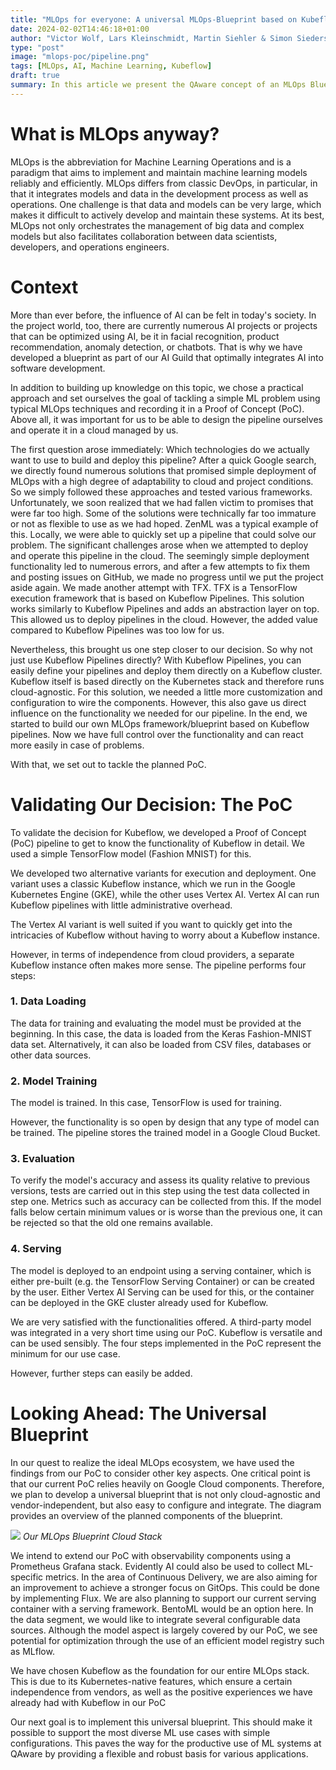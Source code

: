 ```yaml
---
title: "MLOps for everyone: A universal MLOps-Blueprint based on Kubeflow"
date: 2024-02-02T14:46:18+01:00
author: "Victor Wolf, Lars Kleinschmidt, Martin Siehler & Simon Siedersleben"
type: "post"
image: "mlops-poc/pipeline.png"
tags: [MLOps, AI, Machine Learning, Kubeflow]
draft: true
summary: In this article we present the QAware concept of an MLOps Blueprint.
---
```


# What is MLOps anyway?
MLOps is the abbreviation for Machine Learning Operations and is a paradigm that aims to implement and maintain machine learning models reliably and efficiently. MLOps differs from classic DevOps, in particular, in that it integrates models and data in the development process as well as operations.
One challenge is that data and models can be very large, which makes it difficult to actively develop and maintain these systems. At its best, MLOps not only orchestrates the management of big data and complex models but also facilitates collaboration between data scientists, developers, and operations engineers.

# Context
More than ever before, the influence of AI can be felt in today's society. In the project world, too, there are currently numerous AI projects or projects that can be optimized using AI, be it in facial recognition, product recommendation, anomaly detection, or chatbots. That is why we have developed a blueprint as part of our AI Guild that optimally integrates AI into software development.

In addition to building up knowledge on this topic, we chose a practical approach and set ourselves the goal of tackling a simple ML problem using typical MLOps techniques and recording it in a Proof of Concept (PoC). Above all, it was important for us to be able to design the pipeline ourselves and operate it in a cloud managed by us.

The first question arose immediately: Which technologies do we actually want to use to build and deploy this pipeline? After a quick Google search, we directly found numerous solutions that promised simple deployment of MLOps with a high degree of adaptability to cloud and project conditions. So we simply followed these approaches and tested various frameworks. Unfortunately, we soon realized that we had fallen victim to promises that were far too high. Some of the solutions were technically far too immature or not as flexible to use as we had hoped.
ZenML was a typical example of this. Locally, we were able to quickly set up a pipeline that could solve our problem. The significant challenges arose when we attempted to deploy and operate this pipeline in the cloud. The seemingly simple deployment functionality led to numerous errors, and after a few attempts to fix them and posting issues on GitHub, we made no progress until we put the project aside again.
We made another attempt with TFX. TFX is a TensorFlow execution framework that is based on Kubeflow Pipelines. This solution works similarly to Kubeflow Pipelines and adds an abstraction layer on top. This allowed us to deploy pipelines in the cloud. However, the added value compared to Kubeflow Pipelines was too low for us.

Nevertheless, this brought us one step closer to our decision. So why not just use Kubeflow Pipelines directly? With Kubeflow Pipelines, you can easily define your pipelines and deploy them directly on a Kubeflow cluster. Kubeflow itself is based directly on the Kubernetes stack and therefore runs cloud-agnostic. For this solution, we needed a little more customization and configuration to wire the components.
However, this also gave us direct influence on the functionality we needed for our pipeline. In the end, we started to build our own MLOps framework/blueprint based on Kubeflow pipelines. Now we have full control over the functionality and can react more easily in case of problems.

With that, we set out to tackle the planned PoC.


# Validating Our Decision: The PoC

To validate the decision for Kubeflow, we developed a Proof of Concept (PoC) pipeline to get to know the functionality of Kubeflow in detail. We used a simple TensorFlow model (Fashion MNIST) for this.

We developed two alternative variants for execution and deployment. One variant uses a classic Kubeflow instance, which we run in the Google Kubernetes Engine (GKE), while the other uses Vertex AI.
Vertex AI can run Kubeflow pipelines with little administrative overhead.

The Vertex AI variant is well suited if you want to quickly get into the intricacies of Kubeflow without having to worry about a Kubeflow instance.

However, in terms of independence from cloud providers, a separate Kubeflow instance often makes more sense. The pipeline performs four steps:

### 1. Data Loading

The data for training and evaluating the model must be provided at the beginning. In this case, the data is loaded from the Keras Fashion-MNIST data set. Alternatively, it can also be loaded from CSV files, databases or other data sources.

### 2. Model Training

The model is trained. In this case, TensorFlow is used for training.

However, the functionality is so open by design that any type of model can be trained. The pipeline stores the trained model in a Google Cloud Bucket.

### 3. Evaluation

To verify the model's accuracy and assess its quality relative to previous versions, tests are carried out in this step using the test data collected in step one. Metrics such as accuracy can be collected from this. If the model falls below certain minimum values or is worse than the previous one, it can be rejected so that the old one remains available.

### 4. Serving

The model is deployed to an endpoint using a serving container, which is either pre-built (e.g. the TensorFlow Serving Container) or can be created by the user. Either Vertex AI Serving can be used for this, or the container can be deployed in the GKE cluster already used for Kubeflow.

We are very satisfied with the functionalities offered. A third-party model was integrated in a very short time using our PoC. Kubeflow is versatile and can be used sensibly. The four steps implemented in the PoC represent the minimum for our use case.

However, further steps can easily be added.


# Looking Ahead: The Universal Blueprint

In our quest to realize the ideal MLOps ecosystem, we have used the findings from our PoC to consider other key aspects. One critical point is that our current PoC relies heavily on Google Cloud components. Therefore, we plan to develop a universal blueprint that is not only cloud-agnostic and vendor-independent, but also easy to configure and integrate. The diagram provides an overview of the planned components of the blueprint.

![](/images/mlops-poc/blueprint_structure.png)
*Our MLOps Blueprint Cloud Stack*

We intend to extend our PoC with observability components using a Prometheus Grafana stack. Evidently AI could also be used to collect ML-specific metrics. In the area of Continuous Delivery, we are also aiming for an improvement to achieve a stronger focus on GitOps. This could be done by implementing Flux. We are also planning to support our current serving container with a serving framework. BentoML would be an option here. In the data segment, we would like to integrate several configurable data sources. Although the model aspect is largely covered by our PoC, we see potential for optimization through the use of an efficient model registry such as MLflow.

We have chosen Kubeflow as the foundation for our entire MLOps stack. This is due to its Kubernetes-native features, which ensure a certain independence from vendors, as well as the positive experiences we have already had with Kubeflow in our PoC

Our next goal is to implement this universal blueprint. This should make it possible to support the most diverse ML use cases with simple configurations. This paves the way for the productive use of ML systems at QAware by providing a flexible and robust basis for various applications.
